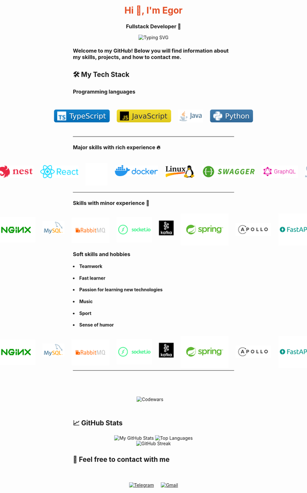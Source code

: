# <div align="center" style="color:#e34f26">Hi 👋, I'm Egor</div>

### <div align="center">Fullstack Developer 🚀</div>

<div align="center" style="fontSize:50px">
    <img src="https://readme-typing-svg.demolab.com?font=Fira+Code&pause=1400&color=FF7F50&center=true&vCenter=true&width=435&lines=Turning+ideas+into+reality;Clean+code+enthusiast;Problem+solver;Continuous+learner" alt="Typing SVG" />
</div>

### Welcome to my GitHub! Below you will find information about my skills, projects, and how to contact me.

## 🛠️ My Tech Stack

### Programming languages
<div align="center" style="display: flex; align-items: center; justify-content: center; gap: 22px; height: 100px;">
    <img src="./.assets/typescript.svg" alt="TypeScript" height="40"/>
    <img src="./.assets/javascript.svg" alt="JavaScript" height="40"/>
    <img src="./.assets/java.png" alt="Java" height="40"/>
    <img src="./.assets/python.svg" alt="Python" height="40"/>
</div>

<hr>

### Major skills with rich experience 🔥

<div align="center" style="display: flex; align-items: center; justify-content: center; gap: 22px; height: 100px;">
    <img src="./.assets/nodejs.png" alt="Node.js" height="40"/>
    <img src="./.assets/nest.png" alt="NestJS" height="40"/>
    <img src="./.assets/react.png" alt="React" height="40"/>
    <img style="margin-bottom: -16px" src="./.assets/nextjs.svg" alt="NextJS" height="70"/>
    <img style="margin-bottom: 7px" src="./.assets/docker.png" alt="Docker" height="34"/>
    <img src="./.assets/linux.png" alt="Linux" height="40"/>
    <img src="./.assets/swagger.png" alt="Swagger" height="40"/>
    <img src="./.assets/graphql.png" alt="GraphQL"" height="40"/>
    <img src="./.assets/postgres.png" alt="PostgreSQL" height="40"/>
    <img src="./.assets/git.png" alt="Git" height="40"/>
</div>

<hr>

### Skills with minor experience 🌱

<div align="center" style="display: flex; align-items: center; justify-content: center; gap: 22px; height: 100px;">
    <img style="margin-bottom: -14px" src="./.assets/nginx.png" alt="Nginx" height="80"/>
    <img src="./.assets/mysql.png" alt="mySQL" height="40"/>
    <img style="margin-bottom: -16px" src="./.assets/rabbitmq.png" alt="Rabbitmq" height="80"/>
    <img style="margin-bottom: -12px" src="./.assets/socketio.png" alt="GraphQL"" height="80"/>
    <img style="margin-bottom: -2px"  src="./.assets/kafka.png" alt="Kafka" height="46"/>
    <img style="margin-bottom: -12px" src="./.assets/spring.png" alt="Spring" height="100"/>
    <img style="margin-bottom: -12px" src="./.assets/apollo.svg" alt="Apollo Server" height="40"/>
    <img style="margin-bottom: -12px" src="./.assets/fastapi.png" alt="FastAPI" height="100"/>
</div>

### Soft skills and hobbies
#### <ul>
####     <li>Teamwork</li>
####     <li>Fast learner</li>
####     <li>Passion for learning new technologies</li>
####     <li>Music</li>
####     <li>Sport</li>
####     <li>Sense of humor</li>
#### </ul>

<div align="center" style="display: flex; align-items: center; justify-content: center; gap: 22px; height: 100px;">
    <img style="margin-bottom: -14px" src="./.assets/nginx.png" alt="Nginx" height="80"/>
    <img src="./.assets/mysql.png" alt="mySQL" height="40"/>
    <img style="margin-bottom: -16px" src="./.assets/rabbitmq.png" alt="Rabbitmq" height="80"/>
    <img style="margin-bottom: -12px" src="./.assets/socketio.png" alt="GraphQL"" height="80"/>
    <img style="margin-bottom: -2px"  src="./.assets/kafka.png" alt="Kafka" height="46"/>
    <img style="margin-bottom: -12px" src="./.assets/spring.png" alt="Spring" height="100"/>
    <img style="margin-bottom: -12px" src="./.assets/apollo.svg" alt="Apollo Server" height="40"/>
    <img style="margin-bottom: -12px" src="./.assets/fastapi.png" alt="FastAPI" height="100"/>
</div>

<hr>

<div align="center" style="display: flex; align-items: center; justify-content: center; gap: 22px; height: 60px; padding-top: 46px;>

[![Codewars](https://www.codewars.com/users/george-leontev/badges/large)](https://www.codewars.com/users/george-leontev)
</div>


## 📈 GitHub Stats

<div align="center">
    <img height="180em" src="https://github-readme-stats.vercel.app/api?username=george-leontev&show_icons=true&theme=radical&hide_border=true&count_private=true" alt="My GitHub Stats"/>
    <img height="180em" src="https://github-readme-stats.vercel.app/api/top-langs/?username=george-leontev&layout=compact&theme=radical&hide_border=true" alt="Top Languages"/>
</div>

<div align="center">
    <img src="https://github-readme-streak-stats.herokuapp.com/?user=george-leontev&theme=radical&hide_border=true" alt="GitHub Streak"/>
</div>

## 🤝 Feel free to contact with me

<div align="center" style="display: flex; align-items: center; justify-content: center; gap: 22px; height: 100px;">
    <a href="https://t.me/Egor_Leontev24" target="_blank">
        <img src="https://img.shields.io/badge/Telegram-2CA5E0?style=for-the-badge&logo=telegram&logoColor=white" alt="Telegram" height="40"/>
    </a>
    <a href="mailto:egorleontev54@gmail.com?subject=Вопрос по сотрудничеству&body=Здравствуйте!">
        <img src="https://img.shields.io/badge/Gmail-D14836?style=for-the-badge&logo=gmail&logoColor=white" alt="Gmail" height="40"//>
    </a>
</div>